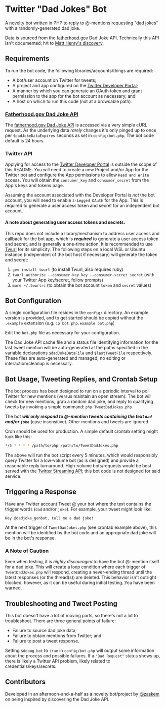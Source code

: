 # Twitter "Dad Jokes" Bot
A [novelty bot](https://twitter.com/dadjoke_genbot) written in PHP to reply to @-mentions requesting "dad jokes" with a randomly-generated dad joke.

Data is sourced from the [fatherhood.gov](https://www.fatherhood.gov/for-dads/dad-jokes) Dad Joke API. Technically this API isn't documented; h/t to [Matt Henry's discovery](https://twitter.com/heymatthenry/status/1370462717237153799).

## Requirements
To run the bot code, the following libraries/accounts/things are required:

* A bot/user account on Twitter for tweets;
* A project and app configured on the [Twitter Developer Portal](https://developer.twitter.com/);
* A manner by which you can generate an OAuth token and grant permission to the app for the bot account as necessary; and
* A host on which to run this code (not at a browsable path).

### [Fatherhood.gov Dad Joke API](https://www.fatherhood.gov/for-dads/dad-jokes)
The [fatherhood.gov Dad Joke API](https://www.fatherhood.gov/for-dads/dad-jokes) is accessed via a very simple cURL request. As the underlying data _rarely_ changes it's only pinged up to once per `$dadJokeDataExpires` seconds as set in `config/bot.php`. The bot code default is 24 hours.

### Twitter API
Applying for access to the [Twitter Developer Portal](https://developer.twitter.com/) is outside the scope of this README. You will need to create a new Project and/or App for the Twitter bot and configure the App permissions to allow `Read and Write` access. You will obtain the `consumer_key` and `consumer_secret` from the App's keys and tokens page.

Assuming the account associated with the Developer Portal is _not_ the bot account, you will need to enable `3-Legged OAuth` for the App. This is required to generate a user access token and secret for an independent bot account.

#### A note about generating user access tokens and secrets:
This repo does not include a library/mechanism to address user access and callback for the bot app, which is ___required___ to generate a user access token and secret, and is generally a one-time action. It is recommended to use [Twurl](https://developer.twitter.com/en/docs/tutorials/using-twurl) for its simplicity. The following steps on a local WSL or Ubuntu instance (independent of the bot host if necessary) will generate the token and secret:

1. `gem install twurl` (to install Twurl, also requires ruby)
2. `twurl authorize --consumer-key key --consumer-secret secret` (with your Twitter App key/secret, follow prompts)
3. `more ~/.twurlrc` (to obtain the bot account `token` and `secret` values)

## Bot Configuration
A single configuration file resides in the `config/` directory. An example version is provided, and to get started should be copied without the `.example` extension (e.g. `cp bot.php.example bot.php`)

Edit the `bot.php` file as necessary for your configuration.

The Dad Joke API cache file and a status file identifying information for the last tweet mention will be auto-generated at the paths specified in the variable declarations `$dadJokeDataFile` and `$lastTweetFile` respectively. These files are auto-generated and managed; no editing or interaction/cleanup is necessary.

## Bot Usage, Tweeting Replies, and Crontab Setup
The bot process has been designed to run on a periodic interval to poll Twitter for new mentions (versus maintain an open stream). The bot will check for new mentions, grab a random dad joke, and reply to qualifying tweets by invoking a simple command:
`php TweetDadJokes.php`

The bot _**will only respond to @-mention tweets containing the text `dad` and/or `joke`**_ (case insensitive). Other mentions and tweets are ignored.

Cron should be used for production. A simple default crontab setting might look like this:
```bash
*/5 * * * * /path/to/php /path/to/TweetDadJokes.php
```
The above will run the bot script every 5 minutes, which would responsibly query Twitter for a low-volume bot (as is designed) and provide a reasonable reply turnaround. High-volume bots/requests would be best served with the [Twitter Streaming API](https://developer.twitter.com/en/docs/twitter-api/v1/tweets/filter-realtime/overview); this bot code is not designed for said service.

## Triggering a Response
Have any Twitter account Tweet @ your bot where the text contains the trigger words (`dad` and/or `joke`). For example, your tweet might look like:

`Hey @dadjoke_genbot, tell me a dad joke!`

At the next trigger of `TweetDadJokes.php` (see crontab example above), this mention will be identified by the bot code and an appropriate dad joke will be in the bot's response.

### A Note of Caution
Even when testing, it is _highly discouraged_ to have the bot @-mention itself for a dad joke. This will create a loop condition where each trigger of `TweetDadJokes.php` will respond, creating a never-ending thread until the latest responses (or the thread(s)) are deleted. This behavior isn't outright blocked, however, as it can be useful during initial testing. You have been warned.

## Troubleshooting and Tweet Posting
This bot doesn't have a lot of moving parts, so there's not a lot to troubleshoot. There are three general points of failure:

* Failure to source dad joke data; 
* Failure to obtain mentions from Twitter; and
* Failure to post a tweet response.

Setting `$debug_bot` to `true` in `config/bot.php` will output some information about the process and possible failures. If a `"Bad Request"` status shows up, there is likely a Twitter API problem, likely related to credentials/keys/secrets.

## Contributors
Developed in an afternoon-and-a-half as a novelty bot/project by [@zaskem](https://github.com/zaskem) on being inspired by discovering the Dad Joke API.
